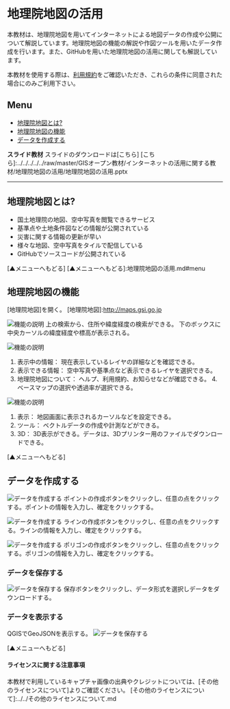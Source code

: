 # 地理院地図の活用
本教材は、地理院地図を用いてインターネットによる地図データの作成や公開について解説しています。地理院地図の機能の解説や作図ツールを用いたデータ作成を行います。また、GitHubを用いた地理院地図の活用に関しても解説しています。

本教材を使用する際は、[利用規約]をご確認いただき、これらの条件に同意された場合にのみご利用下さい。


[利用規約]:(../../../../master/利用規約.md)

**Menu**
------
* [地理院地図とは?](#地理院地図とは?)
* [地理院地図の機能](#地理院地図の機能)
* [データを作成する](#データを作成する)


**スライド教材**
スライドのダウンロードは[こちら]
[こちら]:../../../../../raw/master/GISオープン教材/インターネットの活用に関する教材/地理院地図の活用/地理院地図の活用.pptx

--------

## 地理院地図とは?

- 国土地理院の地図、空中写真を閲覧できるサービス
- 基準点や土地条件図などの情報が公開されている
- 災害に関する情報の更新が早い
- 様々な地図、空中写真をタイルで配信している
- GitHubでソースコードが公開されている

[▲メニューへもどる]
[▲メニューへもどる]:地理院地図の活用.md#menu

## 地理院地図の機能
[地理院地図]を開く。
[地理院地図]:http://maps.gsi.go.jp

![機能の説明](pic/gsipic_1.png)
上の検索から、住所や緯度経度の検索ができる。
下のボックスに中央カーソルの緯度経度や標高が表示される。

![機能の説明](pic/gsipic_2.png)
1. 表示中の情報：
現在表示しているレイヤの詳細などを確認できる。
2. 表示できる情報：
空中写真や基準点など表示できるレイヤを選択できる。
3. 地理院地図について：
ヘルプ、利用規約、お知らせなどが確認できる。
4.ベースマップの選択や透過率が選択できる。

![機能の説明](pic/gsipic_3.png)
1. 表示：
地図画面に表示されるカーソルなどを設定できる。
2. ツール：
ベクトルデータの作成や計測などができる。
3. 3D：
3D表示ができる。データは、3Dプリンター用のファイルでダウンロードできる。

[▲メニューへもどる]

## データを作成する
![データを作成する](pic/gsipic_4.png)
ポイントの作成ボタンをクリックし、任意の点をクリックする。ポイントの情報を入力し、確定をクリックする。

![データを作成する](pic/gsipic_5.png)
ラインの作成ボタンをクリックし、任意の点をクリックする。ラインの情報を入力し、確定をクリックする。

![データを作成する](pic/gsipic_6.png)
ポリゴンの作成ボタンをクリックし、任意の点をクリックする。ポリゴンの情報を入力し、確定をクリックする。

### データを保存する
![データを保存する](pic/gsipic_7.png)
保存ボタンをクリックし、データ形式を選択しデータをダウンロードする。

### データを表示する
QGISでGeoJSONを表示する。
![データを保存する](pic/gsipic_8.png)

[▲メニューへもどる]

#### ライセンスに関する注意事項
本教材で利用しているキャプチャ画像の出典やクレジットについては、[その他のライセンスについて]よりご確認ください。
[その他のライセンスについて]:../../その他のライセンスについて.md
